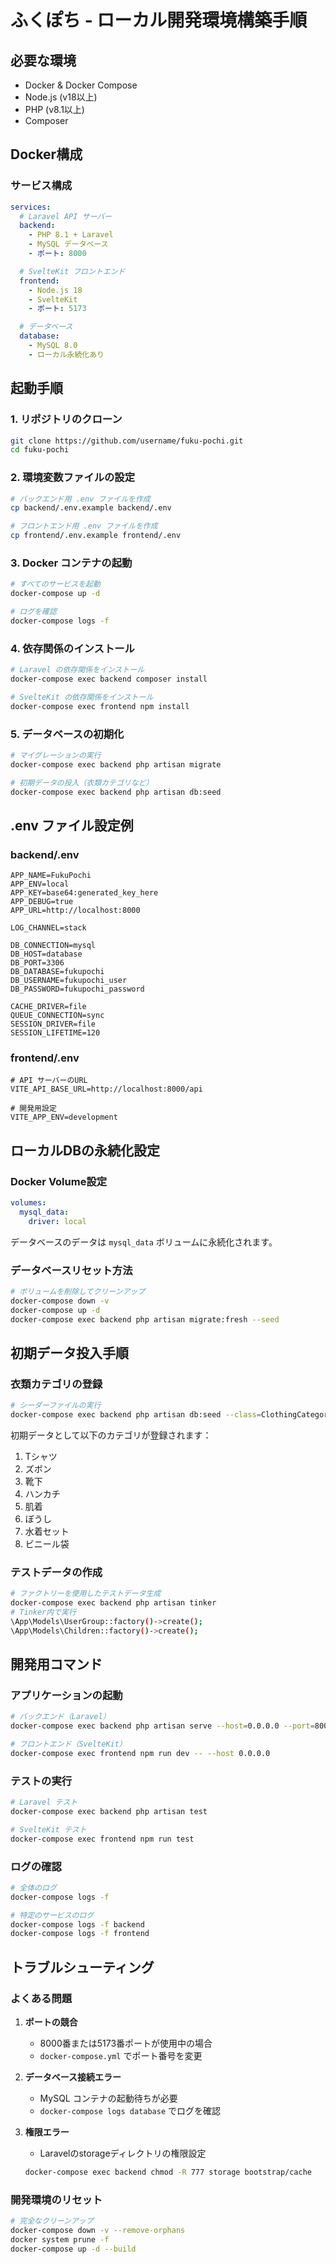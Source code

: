 # ふくぽち - ローカル開発環境構築手順

## 必要な環境

- Docker & Docker Compose
- Node.js (v18以上)
- PHP (v8.1以上)
- Composer

## Docker構成

### サービス構成

```yaml
services:
  # Laravel API サーバー
  backend:
    - PHP 8.1 + Laravel
    - MySQL データベース
    - ポート: 8000

  # SvelteKit フロントエンド
  frontend:
    - Node.js 18
    - SvelteKit
    - ポート: 5173

  # データベース
  database:
    - MySQL 8.0
    - ローカル永続化あり
```

## 起動手順

### 1. リポジトリのクローン

```bash
git clone https://github.com/username/fuku-pochi.git
cd fuku-pochi
```

### 2. 環境変数ファイルの設定

```bash
# バックエンド用 .env ファイルを作成
cp backend/.env.example backend/.env

# フロントエンド用 .env ファイルを作成
cp frontend/.env.example frontend/.env
```

### 3. Docker コンテナの起動

```bash
# すべてのサービスを起動
docker-compose up -d

# ログを確認
docker-compose logs -f
```

### 4. 依存関係のインストール

```bash
# Laravel の依存関係をインストール
docker-compose exec backend composer install

# SvelteKit の依存関係をインストール
docker-compose exec frontend npm install
```

### 5. データベースの初期化

```bash
# マイグレーションの実行
docker-compose exec backend php artisan migrate

# 初期データの投入（衣類カテゴリなど）
docker-compose exec backend php artisan db:seed
```

## .env ファイル設定例

### backend/.env

```env
APP_NAME=FukuPochi
APP_ENV=local
APP_KEY=base64:generated_key_here
APP_DEBUG=true
APP_URL=http://localhost:8000

LOG_CHANNEL=stack

DB_CONNECTION=mysql
DB_HOST=database
DB_PORT=3306
DB_DATABASE=fukupochi
DB_USERNAME=fukupochi_user
DB_PASSWORD=fukupochi_password

CACHE_DRIVER=file
QUEUE_CONNECTION=sync
SESSION_DRIVER=file
SESSION_LIFETIME=120
```

### frontend/.env

```env
# API サーバーのURL
VITE_API_BASE_URL=http://localhost:8000/api

# 開発用設定
VITE_APP_ENV=development
```

## ローカルDBの永続化設定

### Docker Volume設定

```yaml
volumes:
  mysql_data:
    driver: local
```

データベースのデータは `mysql_data` ボリュームに永続化されます。

### データベースリセット方法

```bash
# ボリュームを削除してクリーンアップ
docker-compose down -v
docker-compose up -d
docker-compose exec backend php artisan migrate:fresh --seed
```

## 初期データ投入手順

### 衣類カテゴリの登録

```bash
# シーダーファイルの実行
docker-compose exec backend php artisan db:seed --class=ClothingCategorySeeder
```

初期データとして以下のカテゴリが登録されます：
1. Tシャツ
2. ズボン
3. 靴下
4. ハンカチ
5. 肌着
6. ぼうし
7. 水着セット
8. ビニール袋

### テストデータの作成

```bash
# ファクトリーを使用したテストデータ生成
docker-compose exec backend php artisan tinker
# Tinker内で実行
\App\Models\UserGroup::factory()->create();
\App\Models\Children::factory()->create();
```

## 開発用コマンド

### アプリケーションの起動

```bash
# バックエンド（Laravel）
docker-compose exec backend php artisan serve --host=0.0.0.0 --port=8000

# フロントエンド（SvelteKit）
docker-compose exec frontend npm run dev -- --host 0.0.0.0
```

### テストの実行

```bash
# Laravel テスト
docker-compose exec backend php artisan test

# SvelteKit テスト
docker-compose exec frontend npm run test
```

### ログの確認

```bash
# 全体のログ
docker-compose logs -f

# 特定のサービスのログ
docker-compose logs -f backend
docker-compose logs -f frontend
```

## トラブルシューティング

### よくある問題

1. **ポートの競合**
   - 8000番または5173番ポートが使用中の場合
   - `docker-compose.yml` でポート番号を変更

2. **データベース接続エラー**
   - MySQL コンテナの起動待ちが必要
   - `docker-compose logs database` でログを確認

3. **権限エラー**
   - Laravelのstorageディレクトリの権限設定
   ```bash
   docker-compose exec backend chmod -R 777 storage bootstrap/cache
   ```

### 開発環境のリセット

```bash
# 完全なクリーンアップ
docker-compose down -v --remove-orphans
docker system prune -f
docker-compose up -d --build
```